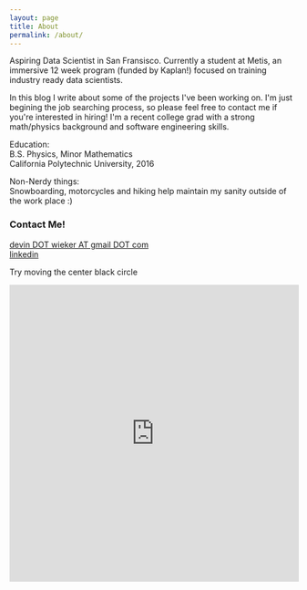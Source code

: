 ```yaml
---
layout: page
title: About
permalink: /about/
---
```


Aspiring Data Scientist in San Fransisco. Currently a student at Metis, an immersive 12 week program (funded by Kaplan!) focused on training industry ready data scientists. 

In this blog I write about some of the projects I've been working on. I'm just begining the job searching process, so please feel free to contact me if you're interested in hiring! I'm a recent college grad with a strong math/physics background and software engineering skills.

Education:  
B.S. Physics, Minor Mathematics  
California Polytechnic University, 2016

Non-Nerdy things:  
Snowboarding, motorcycles and hiking help maintain my sanity outside of the work place :)

### Contact Me!

[devin DOT wieker AT gmail DOT com](mailto:devin.wieker@gmail.com)  
[linkedin](https://www.linkedin.com/in/dwieker)


Try moving the center black circle

<iframe src="https://vida.io/gists/ZWvFc6xXsXFBgSFgE/index.html" seamless frameborder="0" width="508" height="521"></iframe>



